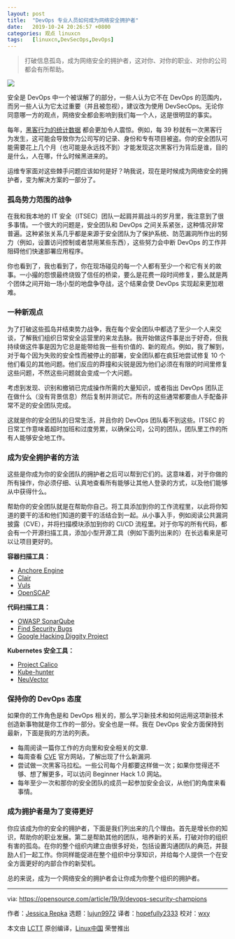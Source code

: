 ```yaml
---
layout: post
title:	"DevOps 专业人员如何成为网络安全拥护者"
date:	2019-10-24 20:26:57 +0800 
categories:	观点 linuxcn 
tags:	[linuxcn,DevSecOps,DevOps]
---
```




> 
> 打破信息孤岛，成为网络安全的拥护者，这对你、对你的职业、对你的公司都会有所帮助。
> 
> 
> 


![](/Asserts/Images//attachment/album/201910/24/202520u09xw2vm4w2jm0mx.jpg)


安全是 DevOps 中一个被误解了的部分，一些人认为它不在 DevOps 的范围内，而另一些人认为它太过重要（并且被忽视），建议改为使用 DevSecOps。无论你同意哪一方的观点，网络安全都会影响到我们每一个人，这是很明显的事实。


每年，[黑客行为的统计数据](https://hostingtribunal.com/blog/hacking-statistics/) 都会更加令人震惊。例如，每 39 秒就有一次黑客行为发生，这可能会导致你为公司写的记录、身份和专有项目被盗。你的安全团队可能需要花上几个月（也可能是永远找不到）才能发现这次黑客行为背后是谁，目的是什么，人在哪，什么时候黑进来的。


运维专家面对这些棘手问题应该如何是好？呐我说，现在是时候成为网络安全的拥护者，变为解决方案的一部分了。


### 孤岛势力范围的战争


在我和我本地的 IT 安全（ITSEC）团队一起肩并肩战斗的岁月里，我注意到了很多事情。一个很大的问题是，安全团队和 DevOps 之间关系紧张，这种情况非常普遍。这种紧张关系几乎都是来源于安全团队为了保护系统、防范漏洞所作出的努力（例如，设置访问控制或者禁用某些东西），这些努力会中断 DevOps 的工作并阻碍他们快速部署应用程序。


你也看到了，我也看到了，你在现场碰见的每一个人都有至少一个和它有关的故事。一小撮的怨恨最终烧毁了信任的桥梁，要么是花费一段时间修复，要么就是两个团体之间开始一场小型的地盘争夺战，这个结果会使 DevOps 实现起来更加艰难。


### 一种新观点


为了打破这些孤岛并结束势力战争，我在每个安全团队中都选了至少一个人来交谈，了解我们组织日常安全运营里的来龙去脉。我开始做这件事是出于好奇，但我持续做这件事是因为它总是能带给我一些有价值的、新的观点。例如，我了解到，对于每个因为失败的安全性而被停止的部署，安全团队都在疯狂地尝试修复 10 个他们看见的其他问题。他们反应的莽撞和尖锐是因为他们必须在有限的时间里修复这些问题，不然这些问题就会变成一个大问题。


考虑到发现、识别和撤销已完成操作所需的大量知识，或者指出 DevOps 团队正在做什么（没有背景信息）然后复制并测试它。所有的这些通常都要由人手配备非常不足的安全团队完成。


这就是你的安全团队的日常生活，并且你的 DevOps 团队看不到这些。ITSEC 的日常工作意味着超时加班和过度劳累，以确保公司，公司的团队，团队里工作的所有人能够安全地工作。


### 成为安全拥护者的方法


这些是你成为你的安全团队的拥护者之后可以帮到它们的。这意味着，对于你做的所有操作，你必须仔细、认真地查看所有能够让其他人登录的方式，以及他们能够从中获得什么。


帮助你的安全团队就是在帮助你自己。将工具添加到你的工作流程里，以此将你知道的要干的活和他们知道的要干的活结合到一起。从小事入手，例如阅读公共漏洞披露（CVE），并将扫描模块添加到你的 CI/CD 流程里。对于你写的所有代码，都会有一个开源扫描工具，添加小型开源工具（例如下面列出来的）在长远看来是可以让项目更好的。


**容器扫描工具：**


* [Anchore Engine](https://github.com/anchore/anchore-engine)
* [Clair](https://github.com/coreos/clair)
* [Vuls](https://vuls.io/)
* [OpenSCAP](https://www.open-scap.org/)


**代码扫描工具：**


* [OWASP SonarQube](https://github.com/OWASP/sonarqube)
* [Find Security Bugs](https://find-sec-bugs.github.io/)
* [Google Hacking Diggity Project](https://resources.bishopfox.com/resources/tools/google-hacking-diggity/)


**Kubernetes 安全工具：**


* [Project Calico](https://www.projectcalico.org/)
* [Kube-hunter](https://github.com/aquasecurity/kube-hunter)
* [NeuVector](https://github.com/neuvector/neuvector-helm)


### 保持你的 DevOps 态度


如果你的工作角色是和 DevOps 相关的，那么学习新技术和如何运用这项新技术创造新事物就是你工作的一部分。安全也是一样。我在 DevOps 安全方面保持到最新，下面是我的方法的列表。


* 每周阅读一篇你工作的方向里和安全相关的文章.
* 每周查看 [CVE](https://cve.mitre.org/) 官方网站，了解出现了什么新漏洞.
* 尝试做一次黑客马拉松。一些公司每个月都要这样做一次；如果你觉得还不够、想了解更多，可以访问 Beginner Hack 1.0 网站。
* 每年至少一次和那你的安全团队的成员一起参加安全会议，从他们的角度来看事情。


### 成为拥护者是为了变得更好


你应该成为你的安全的拥护者，下面是我们列出来的几个理由。首先是增长你的知识，帮助你的职业发展。第二是帮助其他的团队，培养新的关系，打破对你的组织有害的孤岛。在你的整个组织内建立由很多好处，包括设置沟通团队的典范，并鼓励人们一起工作。你同样能促进在整个组织中分享知识，并给每个人提供一个在安全方面更好的内部合作的新契机。


总的来说，成为一个网络安全的拥护者会让你成为你整个组织的拥护者。




---


via: <https://opensource.com/article/19/9/devops-security-champions>


作者：[Jessica Repka](https://opensource.com/users/jrepka) 选题：[lujun9972](https://github.com/lujun9972) 译者：[hopefully2333](https://github.com/hopefully2333) 校对：[wxy](https://github.com/wxy)


本文由 [LCTT](https://github.com/LCTT/TranslateProject) 原创编译，[Linux中国](https://linux.cn/) 荣誉推出
